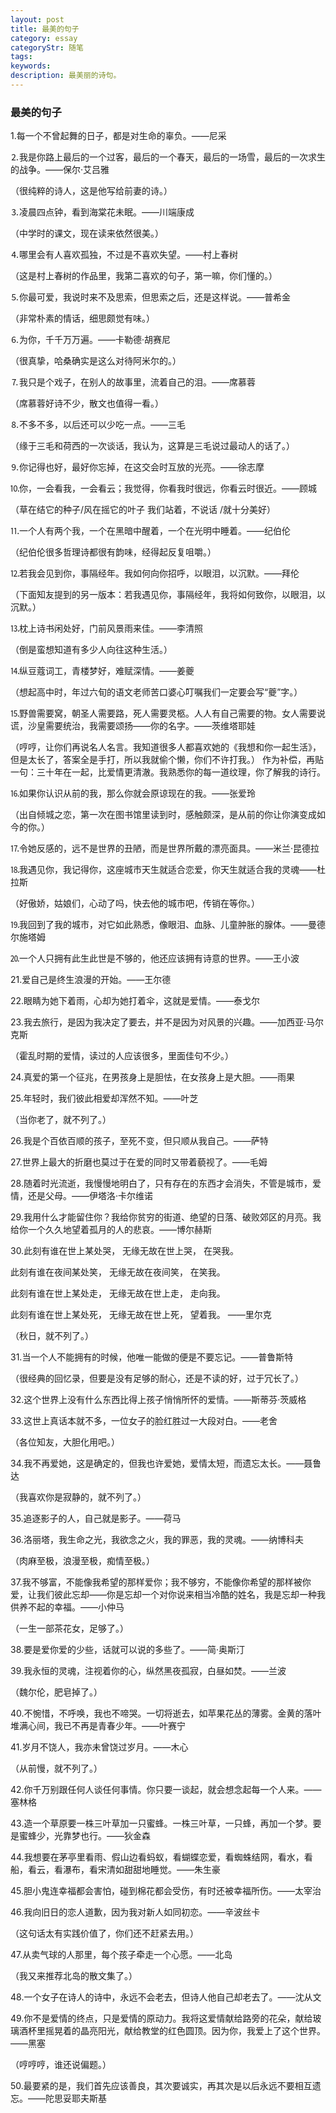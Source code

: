 ```yaml
---
layout: post
title: 最美的句子
category: essay
categoryStr: 随笔
tags: 
keywords: 
description: 最美丽的诗句。
---
```


### 最美的句子

1.每一个不曾起舞的日子，都是对生命的辜负。——尼采

⒉我是你路上最后的一个过客，最后的一个春天，最后的一场雪，最后的一次求生的战争。——保尔·艾吕雅

（很纯粹的诗人，这是他写给前妻的诗。）

⒊凌晨四点钟，看到海棠花未眠。——川端康成

（中学时的课文，现在读来依然很美。）

⒋哪里会有人喜欢孤独，不过是不喜欢失望。——村上春树

（这是村上春树的作品里，我第二喜欢的句子，第一嘛，你们懂的。）

⒌你最可爱，我说时来不及思索，但思索之后，还是这样说。——普希金

（非常朴素的情话，细思颇觉有味。）

⒍为你，千千万万遍。——卡勒德·胡赛尼

（很真挚，哈桑确实是这么对待阿米尔的。）

⒎我只是个戏子，在别人的故事里，流着自己的泪。——席慕蓉

（席慕蓉好诗不少，散文也值得一看。）

⒏不多不多，以后还可以少吃一点。——三毛

（缘于三毛和荷西的一次谈话，我认为，这算是三毛说过最动人的话了。）

⒐你记得也好，最好你忘掉，在这交会时互放的光亮。——徐志摩

⒑你，一会看我，一会看云；我觉得，你看我时很远，你看云时很近。——顾城

（草在结它的种子/风在摇它的叶子 我们站着，不说话 /就十分美好） 

⒒一个人有两个我，一个在黑暗中醒着，一个在光明中睡着。——纪伯伦

（纪伯伦很多哲理诗都很有韵味，经得起反复咀嚼。）

⒓若我会见到你，事隔经年。我如何向你招呼，以眼泪，以沉默。——拜伦

（下面知友提到的另一版本：若我遇见你，事隔经年，我将如何致你，以眼泪，以沉默。）

⒔枕上诗书闲处好，门前风景雨来佳。——李清照

（倒是蛮想知道有多少人向往这种生活。）

⒕纵豆蔻词工，青楼梦好，难赋深情。——姜夔

（想起高中时，年过六旬的语文老师苦口婆心叮嘱我们一定要会写“夔”字。）

⒖野兽需要窝，朝圣人需要路，死人需要灵柩。人人有自己需要的物。女人需要说谎，沙皇需要统治，我需要颂扬——你的名字。——茨维塔耶娃

（哼哼，让你们再说名人名言。我知道很多人都喜欢她的《我想和你一起生活》，但是太长了，答案全是手打，所以我就偷个懒，你们不许打我。）
作为补偿，再贴一句：三十年在一起，比爱情更清澈。我熟悉你的每一道纹理，你了解我的诗行。

⒗如果你认识从前的我，那么你就会原谅现在的我。——张爱玲

（出自倾城之恋，第一次在图书馆里读到时，感触颇深，是从前的你让你演变成如今的你。）

⒘令她反感的，远不是世界的丑陋，而是世界所戴的漂亮面具。——米兰·昆德拉

⒙我遇见你，我记得你，这座城市天生就适合恋爱，你天生就适合我的灵魂——杜拉斯

（好傲娇，姑娘们，心动了吗，快去他的城市吧，传销在等你。）

⒚我回到了我的城市，对它如此熟悉，像眼泪、血脉、儿童肿胀的腺体。——曼德尔施塔姆

⒛一个人只拥有此生此世是不够的，他还应该拥有诗意的世界。——王小波

21.爱自己是终生浪漫的开始。——王尔德

22.眼睛为她下着雨，心却为她打着伞，这就是爱情。——泰戈尔

23.我去旅行，是因为我决定了要去，并不是因为对风景的兴趣。——加西亚·马尔克斯

（霍乱时期的爱情，读过的人应该很多，里面佳句不少。）

24.真爱的第一个征兆，在男孩身上是胆怯，在女孩身上是大胆。——雨果

25.年轻时，我们彼此相爱却浑然不知。——叶芝

（当你老了，就不列了。）

26.我是个百依百顺的孩子，至死不变，但只顺从我自己。——萨特

27.世界上最大的折磨也莫过于在爱的同时又带着藐视了。——毛姆

28.随着时光流逝，我慢慢地明白了，只有存在的东西才会消失，不管是城市，爱情，还是父母。——伊塔洛·卡尔维诺

29.我用什么才能留住你？我给你贫穷的街道、绝望的日落、破败郊区的月亮。我给你一个久久地望着孤月的人的悲哀。——博尔赫斯

30.此刻有谁在世上某处哭， 无缘无故在世上哭， 在哭我。

此刻有谁在夜间某处笑， 无缘无故在夜间笑， 在笑我。

此刻有谁在世上某处走， 无缘无故在世上走， 走向我。 

此刻有谁在世上某处死， 无缘无故在世上死， 望着我。 ——里尔克

（秋日，就不列了。）

31.当一个人不能拥有的时候，他唯一能做的便是不要忘记。——普鲁斯特

（很经典的回忆录，但要是没有足够的耐心，还是不读的好，过于冗长了。）

32.这个世界上没有什么东西比得上孩子悄悄所怀的爱情。——斯蒂芬·茨威格

33.这世上真话本就不多，一位女子的脸红胜过一大段对白。——老舍

（各位知友，大胆化用吧。）

34.我不再爱她，这是确定的，但我也许爱她，爱情太短，而遗忘太长。——聂鲁达

（我喜欢你是寂静的，就不列了。）

35.追逐影子的人，自己就是影子。——荷马

36.洛丽塔，我生命之光，我欲念之火，我的罪恶，我的灵魂。——纳博科夫

（肉麻至极，浪漫至极，痴情至极。）

37.我不够富，不能像我希望的那样爱你；我不够穷，不能像你希望的那样被你爱，让我们彼此忘却——你是忘却一个对你说来相当冷酷的姓名，我是忘却一种我供养不起的幸福。——小仲马

（一生一部茶花女，足够了。）

38.要是爱你爱的少些，话就可以说的多些了。——简·奥斯汀

39.我永恒的灵魂，注视着你的心，纵然黑夜孤寂，白昼如焚。——兰波

（魏尔伦，肥皂掉了。）

40.不惋惜，不呼唤，我也不啼哭。一切将逝去，如苹果花丛的薄雾。金黄的落叶堆满心间，我已不再是青春少年。——叶赛宁

41.岁月不饶人，我亦未曾饶过岁月。——木心

（从前慢，就不列了。）

42.你千万别跟任何人谈任何事情。你只要一谈起，就会想念起每一个人来。——塞林格

43.造一个草原要一株三叶草加一只蜜蜂。一株三叶草，一只蜂，再加一个梦。要是蜜蜂少，光靠梦也行。——狄金森

44.我想要在茅亭里看雨、假山边看蚂蚁，看蝴蝶恋爱，看蜘蛛结网，看水，看船，看云，看瀑布，看宋清如甜甜地睡觉。——朱生豪

45.胆小鬼连幸福都会害怕，碰到棉花都会受伤，有时还被幸福所伤。——太宰治

46.我向旧日的恋人道歉，因为我对新人如同初恋。——辛波丝卡

（这句话太有实践价值了，你们还不赶紧去用。）

47.从卖气球的人那里，每个孩子牵走一个心愿。——北岛

（我又来推荐北岛的散文集了。）

48.一个女子在诗人的诗中，永远不会老去，但诗人他自己却老去了。——沈从文

49.你不是爱情的终点，只是爱情的原动力。我将这爱情献给路旁的花朵，献给玻璃酒杯里摇晃着的晶亮阳光，献给教堂的红色圆顶。因为你，我爱上了这个世界。——黑塞

（哼哼哼，谁还说偏题。）

50.最要紧的是，我们首先应该善良，其次要诚实，再其次是以后永远不要相互遗忘。——陀思妥耶夫斯基


